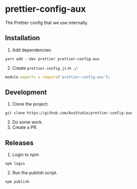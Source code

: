 # prettier-config-aux

The Prettier config that we use internally.

## Installation

1. Add dependencies:

```
yarn add --dev prettier prettier-config-aux
```

2. Create `prettier.config.js` in `./`:

```js
module.exports = require('prettier-config-aux');
```

## Development

1. Clone the project:

```
git clone https://github.com/AuxStudio/prettier-config-aux
```

2. Do some work.
3. Create a PR.

## Releases

1. Login to npm

```
npm login
```

2. Run the publish script.

```
npm publish
```
